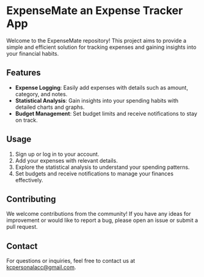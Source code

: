 # ExpenseMate an Expense Tracker App

Welcome to the ExpenseMate repository! This project aims to provide a simple and efficient solution for tracking expenses and gaining insights into your financial habits.

## Features

- **Expense Logging**: Easily add expenses with details such as amount, category, and notes.
- **Statistical Analysis**: Gain insights into your spending habits with detailed charts and graphs.
- **Budget Management**: Set budget limits and receive notifications to stay on track.

## Usage

1. Sign up or log in to your account.
2. Add your expenses with relevant details.
3. Explore the statistical analysis to understand your spending patterns.
4. Set budgets and receive notifications to manage your finances effectively.

## Contributing

We welcome contributions from the community! If you have any ideas for improvement or would like to report a bug, please open an issue or submit a pull request.

## Contact

For questions or inquiries, feel free to contact us at kcpersonalacc@gmail.com.
